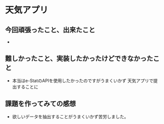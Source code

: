 # 天気アプリ

## 今回頑張ったこと、出来たこと
- 

## 難しかったこと、実装したかったけどできなかったこと
- 本当はe-StatのAPIを使用したかったのですがうまくいかず
天気アプリで提出することに

## 課題を作ってみての感想
- 欲しいデータを抽出することがうまくいかず苦労しました。